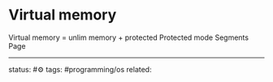 # Virtual memory
Virtual memory = unlim memory + protected
Protected mode
Segments
Page

---
status: #⚙️ 
tags: #programming/os 
related: 